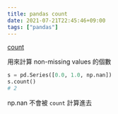 ```yaml
---
title: pandas count
date: 2021-07-21T22:45:46+09:00
tags: ["pandas"]
---
```

[count](https://pandas.pydata.org/pandas-docs/stable/reference/api/pandas.Series.count.html)

用來計算 non-missing values 的個數

```python
s = pd.Series([0.0, 1.0, np.nan])
s.count()
# 2
```

np.nan 不會被 `count` 計算進去
